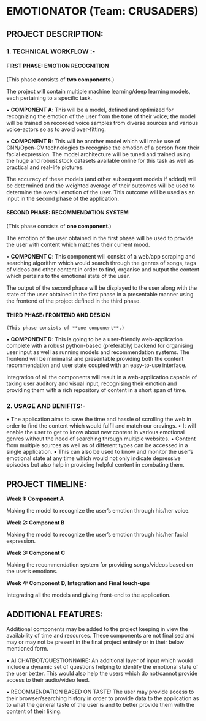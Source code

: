 # EMOTIONATOR (Team: CRUSADERS)

## PROJECT DESCRIPTION:

### 1.	TECHNICAL WORKFLOW :-

#### **FIRST PHASE: EMOTION RECOGNITION**

(This phase consists of **two components**.)

The project will contain multiple machine learning/deep learning models, each pertaining to a specific task.

•	**COMPONENT A**: This will be a model, defined and optimized for recognizing the emotion of the user from the tone of their voice; the model will be trained on recorded voice samples from diverse sources and various voice-actors so as to avoid over-fitting.

•	**COMPONENT B**: This will be another model which will make use of CNN/Open-CV technologies to recognise the emotion of a person from their facial expression. The model architecture will be tuned and trained using the huge and robust stock datasets available online for this task as well as practical and real-life pictures.

The accuracy of these models (and other subsequent models if added) will be determined and the weighted average of their outcomes will be used to determine the overall emotion of the user. This outcome will be used as an input in the second phase of the application.


#### **SECOND PHASE: RECOMMENDATION SYSTEM**

(This phase consists of **one component**.)


The emotion of the user obtained in the first phase will be used to provide the user with content which matches their current mood. 

•	**COMPONENT C**: This component will consist of a web/app scraping and searching algorithm which would search through the genres of songs, tags of videos and other content in order to find, organise and output the content which pertains to the emotional state of the user.

The output of the second phase will be displayed to the user along with the state of the user obtained in the first phase in a presentable manner using the frontend of the project defined in the third phase.

#### **THIRD PHASE: FRONTEND AND DESIGN**

	(This phase consists of **one component**.)

•	**COMPONENT D**: This is going to be a user-friendly web-application complete with a robust python-based (preferably) backend for organising user input as well as running models and recommendation systems. The frontend will be minimalist and presentable providing both the content recommendation and user state coupled with an easy-to-use interface.

Integration of all the components will result in a web-application capable of taking user auditory and visual input, recognising their emotion and providing them with a rich repository of content in a short span of time.

### 2.	USAGE AND BENIFITS:-

•	The application aims to save the time and hassle of scrolling the web in order to find the content which would fulfil and match our cravings.
•	It will enable the user to get to know about new content in various emotional genres without the need of searching through multiple websites.
•	Content from multiple sources as well as of different types can be accessed in a single application.
•	This can also be used to know and monitor the user’s emotional state at any time which would not only indicate depressive episodes but also help in providing helpful content in combating them.





## PROJECT TIMELINE:


**Week 1: Component A**
	
Making the model to recognize the user’s emotion through his/her voice.

**Week 2: Component B**
	
Making the model to recognize the user’s emotion through his/her facial expression.

**Week 3: Component C**
	
Making the recommendation system for providing songs/videos based on the user’s emotions.

**Week 4: Component D, Integration and Final touch-ups**
	
Integrating all the models and giving front-end to the application.




## ADDITIONAL FEATURES:


Additional components may be added to the project keeping in view the availability of time and resources. These components are not finalised and may or may not be present in the final project entirely or in their below mentioned form.

•	AI CHATBOT/QUESTIONNAIRE: An additional layer of input which would include a dynamic set of questions helping to identify the emotional state of the user better. This would also help the users which do not/cannot provide access to their audio/video feed.

•	RECOMMENDATION BASED ON TASTE: The user may provide access to their browser/searching history in order to provide data to the application as to what the general taste of the user is and to better provide them with the content of their liking.



